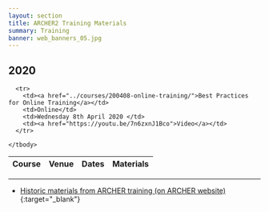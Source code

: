 ```yaml
---
layout: section
title: ARCHER2 Training Materials
summary: Training 
banner: web_banners_05.jpg
---
```




## 2020

<div class="table-responsive">
  <table class="table table-striped">
    <thead>
      <tr>
        <th>Course</th>
        <th>Venue</th>
        <th>Dates</th>
        <th>Materials</th>
      </tr>
    </thead>
    <tbody>

      <tr>
        <td><a href="../courses/200408-online-training/">Best Practices for Online Training</a></td>
        <td>Online</td>
        <td>Wednesday 8th April 2020 </td>
        <td><a href="https://youtu.be/7n6zxnJ1Bco">Video</a></td>
      </tr>

    </tbody>
  </table>
</div>

---

* [Historic materials from ARCHER training (on ARCHER website)](http://www.archer.ac.uk/training/past_courses.php){:target="_blank"}

